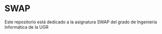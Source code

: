 # SWAP

Este repositorio está dedicado a la asignatura SWAP del grado de Ingeniería Informática de la UGR
